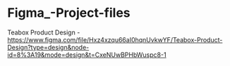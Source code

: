 # Figma_-Project-files

Teabox Product Design - https://www.figma.com/file/Hxz4xzqu66aI0hqnUvkwYF/Teabox-Product-Design?type=design&node-id=8%3A19&mode=design&t=CxeNUwBPHbWuspc8-1
